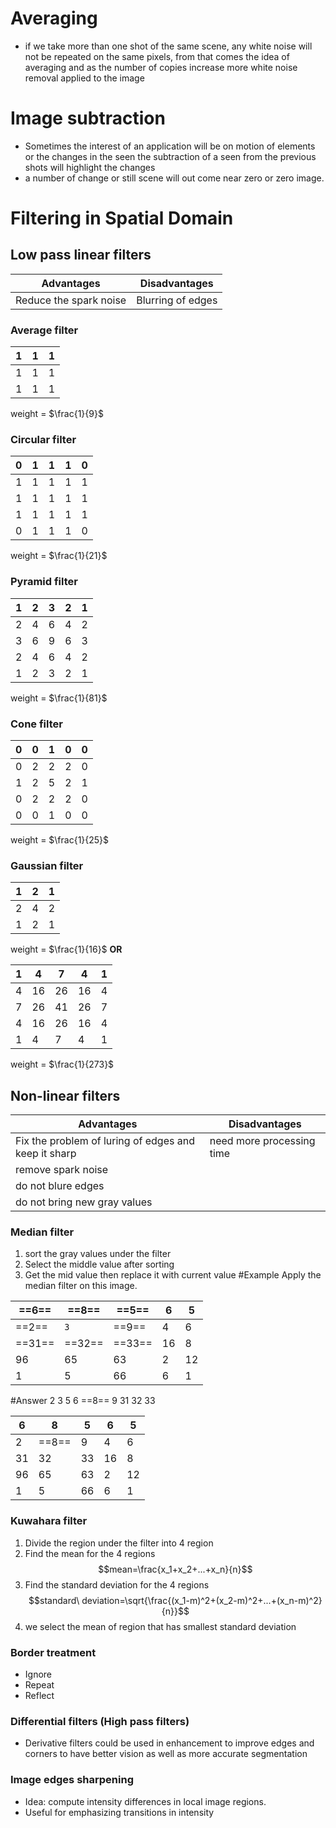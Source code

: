 # Averaging
- if we take more than one shot of the same scene, any white noise will not be repeated on the same pixels, from that comes the idea of averaging and as the number of copies increase more white noise removal applied to the image
# Image subtraction
- Sometimes the interest of an application will be on motion of elements or the changes in the seen the subtraction of a seen from the previous shots will highlight the changes
- a number of change or still scene will out come near zero or zero image.

# Filtering in Spatial Domain
## Low pass linear filters
| Advantages | Disadvantages |
| ---- | ---- |
| Reduce the spark noise | Blurring of edges |
### Average filter
| 1 | 1 | 1 |
| ---- | ---- | ---- |
| 1 | 1 | 1 |
| 1 | 1 | 1 |
weight = $\frac{1}{9}$
### Circular filter
| 0 | 1 | 1 | 1 | 0 |
| ---- | ---- | ---- | ---- | ---- |
| 1 | 1 | 1 | 1 | 1 |
| 1 | 1 | 1 | 1 | 1 |
| 1 | 1 | 1 | 1 | 1 |
| 0 | 1 | 1 | 1 | 0 |
weight = $\frac{1}{21}$
### Pyramid filter
| 1 | 2 | 3 | 2 | 1 |
| ---- | ---- | ---- | ---- | ---- |
| 2 | 4 | 6 | 4 | 2 |
| 3 | 6 | 9 | 6 | 3 |
| 2 | 4 | 6 | 4 | 2 |
| 1 | 2 | 3 | 2 | 1 |
weight = $\frac{1}{81}$
### Cone filter
| 0 | 0 | 1 | 0 | 0 |
| ---- | ---- | ---- | ---- | ---- |
| 0 | 2 | 2 | 2 | 0 |
| 1 | 2 | 5 | 2 | 1 |
| 0 | 2 | 2 | 2 | 0 |
| 0 | 0 | 1 | 0 | 0 |
weight = $\frac{1}{25}$
### Gaussian filter
| 1 | 2 | 1 |
| ---- | ---- | ---- |
| 2 | 4 | 2 |
| 1 | 2 | 1 |
weight = $\frac{1}{16}$
**OR**

| 1 | 4 | 7 | 4 | 1 |
| ---- | ---- | ---- | ---- | ---- |
| 4 | 16 | 26 | 16 | 4 |
| 7 | 26 | 41 | 26 | 7 |
| 4 | 16 | 26 | 16 | 4 |
| 1 | 4 | 7 | 4 | 1 |
weight = $\frac{1}{273}$
## Non-linear filters
| Advantages | Disadvantages |
| ---- | ---- |
| Fix the problem of luring of edges and keep it sharp | need more processing time |
| remove spark noise |  |
| do not blure edges |  |
| do not bring new gray values |  |
### Median filter
1. sort the gray values under the filter
2. Select the middle value after sorting 
3. Get the mid value then replace it with current value
#Example  Apply the median filter on this image.

| ==6== | ==8== | ==5== | 6 | 5 |
| ---- | ---- | ---- | ---- | ---- |
| ==2== | `3` | ==9== | 4 | 6 |
| ==31== | ==32== | ==33== | 16 | 8 |
| 96 | 65 | 63 | 2 | 12 |
| 1 | 5 | 66 | 6 | 1 |
#Answer 2 3 5 6 ==8== 9 31 32 33

| 6 | 8 | 5 | 6 | 5 |
| ---- | ---- | ---- | ---- | ---- |
| 2 | ==8== | 9 | 4 | 6 |
| 31 | 32 | 33 | 16 | 8 |
| 96 | 65 | 63 | 2 | 12 |
| 1 | 5 | 66 | 6 | 1 |
### Kuwahara filter
1. Divide the region under the filter into 4 region
2. Find the mean for the 4 regions$$mean=\frac{x_1+x_2+...+x_n}{n}$$
3. Find the standard deviation for the 4 regions$$standard\ deviation=\sqrt{\frac{(x_1-m)^2+(x_2-m)^2+...+(x_n-m)^2}{n}}$$
4. we select the mean of region that has smallest standard deviation
### Border treatment
- Ignore
- Repeat
- Reflect
### Differential filters (High pass filters)
- Derivative filters could be used in enhancement to improve edges and corners to have better vision as well as more accurate segmentation
### Image edges sharpening
- Idea: compute intensity differences in local image regions.
- Useful for emphasizing transitions in intensity